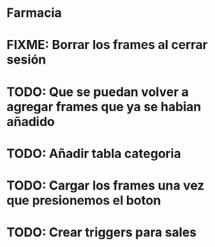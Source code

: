 # Farmacia

# FIXME: Borrar los frames al cerrar sesión

# TODO: Que se puedan volver a agregar frames que ya se habian añadido
# TODO: Añadir tabla categoria
# TODO: Cargar los frames una vez que presionemos el boton
# TODO: Crear triggers para sales